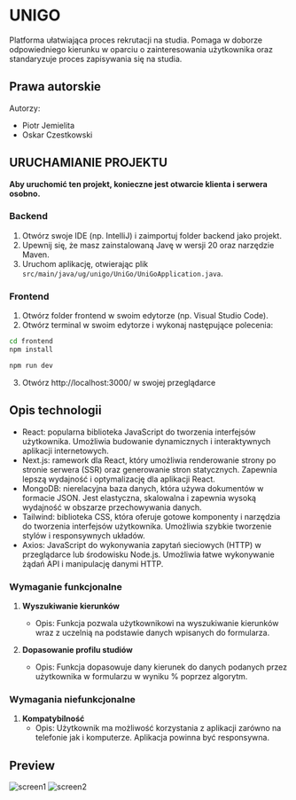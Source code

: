# UNIGO

Platforma ułatwiająca proces rekrutacji na studia. Pomaga w doborze odpowiedniego kierunku w oparciu o zainteresowania użytkownika oraz standaryzuje proces zapisywania się na studia.

## Prawa autorskie

Autorzy:

- Piotr Jemielita
- Oskar Czestkowski


## URUCHAMIANIE PROJEKTU

**Aby uruchomić ten projekt, konieczne jest otwarcie klienta i serwera osobno.**

### Backend
1. Otwórz swoje IDE (np. IntelliJ) i zaimportuj folder backend jako projekt.
2. Upewnij się, że masz zainstalowaną Javę w wersji 20 oraz narzędzie Maven.
3. Uruchom aplikację, otwierając plik `src/main/java/ug/unigo/UniGo/UniGoApplication.java`.

### Frontend
1. Otwórz folder frontend w swoim edytorze (np. Visual Studio Code).
2. Otwórz terminal w swoim edytorze i wykonaj następujące polecenia:

```bash
cd frontend
npm install
```

```bash
npm run dev
```
3. Otwórz http://localhost:3000/ w swojej przeglądarce



## Opis technologii
- React: popularna biblioteka JavaScript do tworzenia interfejsów użytkownika. Umożliwia budowanie dynamicznych i interaktywnych aplikacji internetowych.
- Next.js: ramework dla React, który umożliwia renderowanie strony po stronie serwera (SSR) oraz generowanie stron statycznych. Zapewnia lepszą wydajność i optymalizację dla aplikacji React.
- MongoDB: nierelacyjna baza danych, która używa dokumentów w formacie JSON. Jest elastyczna, skalowalna i zapewnia wysoką wydajność w obszarze przechowywania danych.
- Tailwind: biblioteka CSS, która oferuje gotowe komponenty i narzędzia do tworzenia interfejsów użytkownika. Umożliwia szybkie tworzenie stylów i responsywnych układów.
- Axios: JavaScript do wykonywania zapytań sieciowych (HTTP) w przeglądarce lub środowisku Node.js. Umożliwia łatwe wykonywanie żądań API i manipulację danymi HTTP.


### Wymaganie funkcjonalne

1. **Wyszukiwanie kierunków**
   - Opis: Funkcja pozwala użytkownikowi na wyszukiwanie kierunków wraz z uczelnią na podstawie danych wpisanych do formularza.

2. **Dopasowanie profilu studiów**
   - Opis: Funkcja dopasowuje dany kierunek do danych podanych przez użytkownika w formularzu w wyniku % poprzez algorytm.


   

### Wymagania niefunkcjonalne

1. **Kompatybilność**
   - Opis: Użytkownik ma możliwość korzystania z aplikacji zarówno na telefonie jak i komputerze. Aplikacja powinna być responsywna.
  

## Preview
![screen1](https://github.com/cornelisp/UNIGO/assets/96263729/3cc5ff88-2722-4386-9afe-0b15f26f54a2)
![screen2](https://github.com/cornelisp/UNIGO/assets/96263729/8bd90237-a052-4f49-a2a4-33688191f932)
